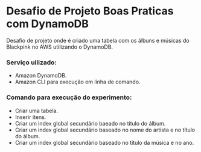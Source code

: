 # Desafio de Projeto Boas Praticas com DynamoDB
Desafio de projeto onde é criado uma tabela com os álbuns e músicas do Blackpink no AWS utilizando o DynamoDB.

### Serviço uilizado:
- Amazon DynamoDB.
- Amazon CLI para execução em linha de comando.

### Comando para execução do experimento:
- Criar uma tabela.
- Inserir itens.
- Criar um index global secundário baeado no título do álbum.
- Criar um index global secundário baseado no nome do artista e no título do álbum.
- Criar um index global secundário baseado no título da música e no ano.
